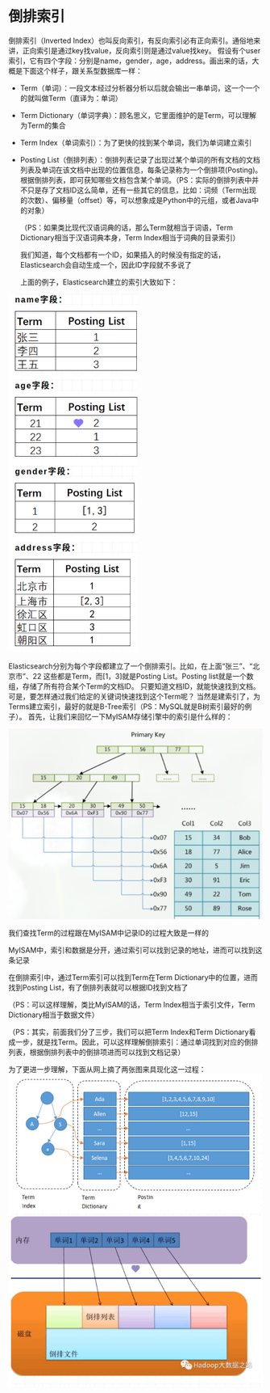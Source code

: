 # 倒排索引

倒排索引（Inverted Index）也叫反向索引，有反向索引必有正向索引。通俗地来讲，正向索引是通过key找value，反向索引则是通过value找key。 假设有个user索引，它有四个字段：分别是name，gender，age，address。画出来的话，大概是下面这个样子，跟关系型数据库一样：

* Term（单词）：一段文本经过分析器分析以后就会输出一串单词，这一个一个的就叫做Term（直译为：单词）
* Term Dictionary（单词字典）：顾名思义，它里面维护的是Term，可以理解为Term的集合
* Term Index（单词索引）：为了更快的找到某个单词，我们为单词建立索引
* Posting List（倒排列表）：倒排列表记录了出现过某个单词的所有文档的文档列表及单词在该文档中出现的位置信息，每条记录称为一个倒排项\(Posting\)。根据倒排列表，即可获知哪些文档包含某个单词。（PS：实际的倒排列表中并不只是存了文档ID这么简单，还有一些其它的信息，比如：词频（Term出现的次数）、偏移量（offset）等，可以想象成是Python中的元组，或者Java中的对象）

  （PS：如果类比现代汉语词典的话，那么Term就相当于词语，Term Dictionary相当于汉语词典本身，Term Index相当于词典的目录索引）

  我们知道，每个文档都有一个ID，如果插入的时候没有指定的话，Elasticsearch会自动生成一个，因此ID字段就不多说了

  上面的例子，Elasticsearch建立的索引大致如下：

![](../../.gitbook/assets/es-index.png)

Elasticsearch分别为每个字段都建立了一个倒排索引。比如，在上面“张三”、“北京市”、22 这些都是Term，而\[1，3\]就是Posting List。Posting list就是一个数组，存储了所有符合某个Term的文档ID。 只要知道文档ID，就能快速找到文档。可是，要怎样通过我们给定的关键词快速找到这个Term呢？ 当然是建索引了，为Terms建立索引，最好的就是B-Tree索引（PS：MySQL就是B树索引最好的例子）。 首先，让我们来回忆一下MyISAM存储引擎中的索引是什么样的：

![](../../.gitbook/assets/es-btree.png)

我们查找Term的过程跟在MyISAM中记录ID的过程大致是一样的

MyISAM中，索引和数据是分开，通过索引可以找到记录的地址，进而可以找到这条记录

在倒排索引中，通过Term索引可以找到Term在Term Dictionary中的位置，进而找到Posting List，有了倒排列表就可以根据ID找到文档了

（PS：可以这样理解，类比MyISAM的话，Term Index相当于索引文件，Term Dictionary相当于数据文件）

（PS：其实，前面我们分了三步，我们可以把Term Index和Term Dictionary看成一步，就是找Term。因此，可以这样理解倒排索引：通过单词找到对应的倒排列表，根据倒排列表中的倒排项进而可以找到文档记录）

为了更进一步理解，下面从网上摘了两张图来具现化这一过程： ![](../../.gitbook/assets/es-storage-index.png)

